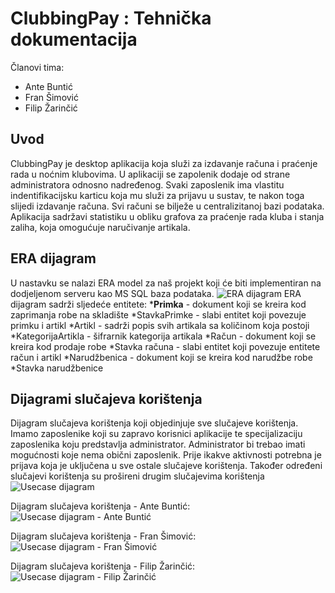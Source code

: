 # ClubbingPay : Tehnička dokumentacija
Članovi tima:
* Ante Buntić
* Fran Šimović
* Filip Žarinčić
## Uvod
ClubbingPay je desktop aplikacija koja služi za izdavanje računa i praćenje rada u noćnim klubovima. U aplikaciji se zapolenik dodaje od strane administratora odnosno nadređenog. Svaki zaposlenik ima vlastitu indentifikacijsku karticu koja mu služi za prijavu u sustav, te nakon toga slijedi izdavanje računa. Svi računi se bilježe u centralizitanoj bazi podataka. Aplikacija sadržavi statistiku u obliku grafova za praćenje rada kluba i stanja zaliha, koja omogućuje naručivanje artikala.

## ERA dijagram
U nastavku se nalazi ERA model za naš projekt koji će biti implementiran na dodjeljenom serveru kao MS SQL baza podataka.
![ERA dijagram](https://lh5.googleusercontent.com/7LUws9s2j4vvP22P9KW0BcO1hd2VW-I7CvALPKFTN_0pCi0DO0ZoGlf0qz96yrg5sRfewNeQjacW7Q=w1920-h942-rw)
ERA dijagram sadrži sljedeće entitete: 
***Primka** - dokument koji se kreira kod zaprimanja robe na skladište
*StavkaPrimke - slabi entitet koji povezuje primku i artikl
*Artikl - sadrži popis svih artikala sa količinom koja postoji
*KategorijaArtikla - šifrarnik kategorija artikala
*Račun - dokument koji se kreira kod prodaje robe
*Stavka računa - slabi entitet koji povezuje entitete račun i artikl
*Narudžbenica - dokument koji se kreira kod narudžbe robe
*Stavka narudžbenice
## Dijagrami slučajeva korištenja
Dijagram slučajeva korištenja koji objedinjuje sve slučajeve korištenja. Imamo zaposlenike koji su zapravo korisnici aplikacije te specijalizaciju zaposlenika koju predstavlja administrator. Administrator bi trebao imati mogućnosti koje nema obični zaposlenik. Prije ikakve aktivnosti potrebna je prijava koja je uključena u sve ostale slučajeve korištenja. Također određeni slučajevi korištenja su prošireni drugim slučajevima korištenja
![Usecase dijagram](https://lh6.googleusercontent.com/jl37lZcYju2AGmeG2EyUpu7hLccmYZAIKRN2rFHpxUmHciS8CTmfpH2VaiHQNq0IzznDkvnkmhGhqg=w1920-h942-rw)

Dijagram slučajeva korištenja - Ante Buntić:
![Usecase dijagram - Ante Buntić](https://lh6.googleusercontent.com/nLGpdZQmHJ3ByLTc_ZVgQwsU04CqdtdhzjaL0EN4C9w4kKGunTuILe7pWdu0-ZYk_xjX_fvyeQGhMg=w1920-h942-rw)

Dijagram slučajeva korištenja - Fran Šimović:
![Usecase dijagram - Fran Šimović](https://lh4.googleusercontent.com/kd5UzcC6K0pBEkA-oYMIV3X3w3te7waivG9OCAs9wYmKvaiO3a56IXgW7CCCVvtxIWuXM-rzz0kF3w=w1920-h942-rw)

Dijagram slučajeva korištenja - Filip Žarinčić:
![Usecase dijagram - Filip Žarinčić](https://lh3.googleusercontent.com/j1MLjeyYBXB28vXX1NTRH7dY-GRAMA99iYXf-XTVGNevjQY0AioNXxzV2hCmx3BhUlNzg52rsSS0fg=w1920-h942-rw)

